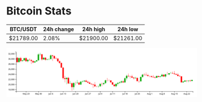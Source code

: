# Bitcoin Stats

BTC/USDT|24h change|24h high|24h low|
|---|---|---|---|
|$21789.00|2.08%|$21900.00|$21261.00|

<img src="./chart.svg">
